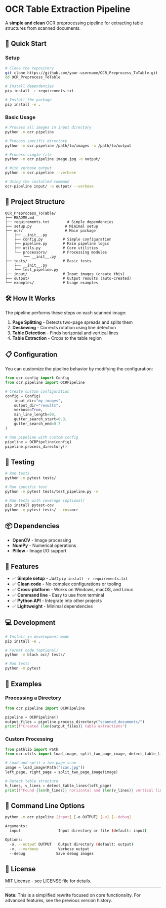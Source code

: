 # OCR Table Extraction Pipeline

A **simple and clean** OCR preprocessing pipeline for extracting table structures from scanned documents.

## 🚀 Quick Start

### Setup

```bash
# Clone the repository
git clone https://github.com/your-username/OCR_Preprocess_ToTable.git
cd OCR_Preprocess_ToTable

# Install dependencies
pip install -r requirements.txt

# Install the package
pip install -e .
```

### Basic Usage

```bash
# Process all images in input directory
python -m ocr.pipeline

# Process specific directory
python -m ocr.pipeline /path/to/images -o /path/to/output

# Process single file
python -m ocr.pipeline image.jpg -o output/

# With verbose output
python -m ocr.pipeline --verbose

# Using the installed command
ocr-pipeline input/ -o output/ --verbose
```

## 📁 Project Structure

```
OCR_Preprocess_ToTable/
├── README.md
├── requirements.txt        # Simple dependencies
├── setup.py               # Minimal setup
├── ocr/                   # Main package
│   ├── __init__.py
│   ├── config.py         # Simple configuration
│   ├── pipeline.py       # Main pipeline logic
│   ├── utils.py          # Core utilities
│   └── processors/       # Processing modules
│       └── __init__.py
├── tests/                # Basic tests
│   ├── __init__.py
│   └── test_pipeline.py
├── input/                # Input images (create this)
├── output/               # Output results (auto-created)
└── examples/             # Usage examples
```

## 🛠️ How It Works

The pipeline performs these steps on each scanned image:

1. **Page Splitting** - Detects two-page spreads and splits them
2. **Deskewing** - Corrects rotation using line detection
3. **Table Detection** - Finds horizontal and vertical lines
4. **Table Extraction** - Crops to the table region

## 📋 Configuration

You can customize the pipeline behavior by modifying the configuration:

```python
from ocr.config import Config
from ocr.pipeline import OCRPipeline

# Create custom configuration
config = Config(
    input_dir="my_images",
    output_dir="results", 
    verbose=True,
    min_line_length=50,
    gutter_search_start=0.3,
    gutter_search_end=0.7
)

# Run pipeline with custom config
pipeline = OCRPipeline(config)
pipeline.process_directory()
```

## 🧪 Testing

```bash
# Run tests
python -m pytest tests/

# Run specific test
python -m pytest tests/test_pipeline.py -v

# Run tests with coverage (optional)
pip install pytest-cov
python -m pytest tests/ --cov=ocr
```

## 📦 Dependencies

- **OpenCV** - Image processing
- **NumPy** - Numerical operations  
- **Pillow** - Image I/O support

## 🎯 Features

- ✅ **Simple setup** - Just `pip install -r requirements.txt`
- ✅ **Clean code** - No complex configurations or tooling
- ✅ **Cross-platform** - Works on Windows, macOS, and Linux
- ✅ **Command line** - Easy to use from terminal
- ✅ **Python API** - Integrate into other projects
- ✅ **Lightweight** - Minimal dependencies

## 💻 Development

```bash
# Install in development mode
pip install -e .

# Format code (optional)
python -m black ocr/ tests/

# Run tests
python -m pytest
```

## 📖 Examples

### Processing a Directory

```python
from ocr.pipeline import OCRPipeline

pipeline = OCRPipeline()
output_files = pipeline.process_directory("scanned_documents/")
print(f"Created {len(output_files)} table extractions")
```

### Custom Processing

```python
from pathlib import Path
from ocr.utils import load_image, split_two_page_image, detect_table_lines

# Load and split a two-page scan
image = load_image(Path("scan.jpg"))
left_page, right_page = split_two_page_image(image)

# Detect table structure
h_lines, v_lines = detect_table_lines(left_page)
print(f"Found {len(h_lines)} horizontal and {len(v_lines)} vertical lines")
```

## 🔧 Command Line Options

```bash
python -m ocr.pipeline [input] [-o OUTPUT] [-v] [--debug]

Arguments:
  input                 Input directory or file (default: input)

Options:
  -o, --output OUTPUT   Output directory (default: output)
  -v, --verbose         Verbose output
  --debug              Save debug images
```

## 📝 License

MIT License - see LICENSE file for details.

---

**Note**: This is a simplified rewrite focused on core functionality. For advanced features, see the previous version history.